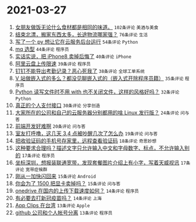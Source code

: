 # 2021-03-27

1. [女朋友做饭无论什么食材都是相同的味道。](https://www.v2ex.com/t/765653) `102条评论` `美酒与美食`
1. [结束北漂，搬家东西太多，长途物流哪家强？](https://www.v2ex.com/t/765610) `76条评论` `生活`
1. [写了一个 py 想让它在云服务后台运行](https://www.v2ex.com/t/765656) `54条评论` `Python`
1. [mq 选型](https://www.v2ex.com/t/765626) `44条评论` `程序员`
1. [实话实说，把 iPhone8 卖掉后悔了](https://www.v2ex.com/t/765634) `40条评论` `iPhone`
1. [阿里云盘上传限速](https://www.v2ex.com/t/765661) `39条评论` `程序员`
1. [钉钉不能导出考勤记录？恶心死我了](https://www.v2ex.com/t/765644) `38条评论` `全球工单系统`
1. [V 站做嵌入式的多么？都没见聊嵌入式的（嵌入式开除程序员籍）](https://www.v2ex.com/t/765706) `35条评论` `程序员`
1. [Python 读写文件时不用 with 也不关闭文件，这样的风格好吗？](https://www.v2ex.com/t/765647) `32条评论` `Python`
1. [真正的个人支付接口](https://www.v2ex.com/t/765660) `30条评论` `分享创造`
1. [大家所在的公司和自己的云服务器分别都用的啥 Linux 发行版？](https://www.v2ex.com/t/765708) `24条评论` `问与答`
1. [前端开发好难啊](https://www.v2ex.com/t/765731) `20条评论` `问与答`
1. [室友打呼噜，这几天 3,4 点被吵醒几次了怎么办](https://www.v2ex.com/t/765599) `19条评论` `问与答`
1. [把收验证码的手机号存家里，远程查看验证码](https://www.v2ex.com/t/765711) `18条评论` `奇思妙想`
1. [这种要求合理吗？描述文字只允许输入中文和字母数字、标点，不允许输入别的](https://www.v2ex.com/t/765643) `17条评论` `程序员`
1. [坐标深圳，想报装联通宽带，发现套餐图片介绍上有小字，写着天威视讯](https://www.v2ex.com/t/765629) `17条评论` `宽带症候群`
1. [刚从一加快闪回来](https://www.v2ex.com/t/765718) `15条评论` `Android`
1. [你会为了 1500 把显卡卖掉吗？](https://www.v2ex.com/t/765692) `15条评论` `问与答`
1. [onedrive 在国内的上传下载速度如何？](https://www.v2ex.com/t/765727) `14条评论` `程序员`
1. [有必要去打新冠疫苗吗？](https://www.v2ex.com/t/765678) `14条评论` `上海`
1. [App Clips 在台湾](https://www.v2ex.com/t/765749) `13条评论` `Apple`
1. [github 公司和个人帐号分离](https://www.v2ex.com/t/765734) `13条评论` `程序员`
